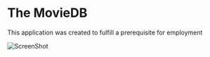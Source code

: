 # The MovieDB
This application was created to fulfill a prerequisite for employment


![ScreenShot](/Screenshots/github_sample_screen_pop@4x.png)
